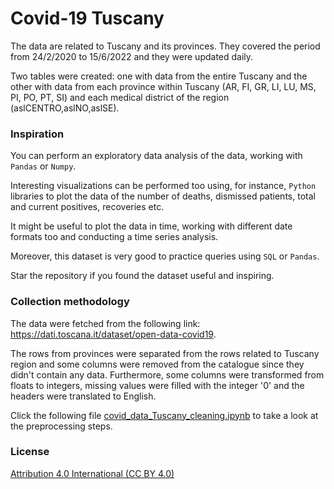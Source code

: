 # Covid-19 Tuscany

The data are related to Tuscany and its provinces. They covered the period from 24/2/2020 to 15/6/2022 and they were updated daily.

Two tables were created: one with data from the entire Tuscany and the other with data from each province within Tuscany (AR, FI, GR, LI, LU, MS, PI, PO, PT, SI) and each medical district of the region (aslCENTRO,aslNO,aslSE).


### **Inspiration**

You can perform an exploratory data analysis of the data, working with `Pandas` or `Numpy`. 

Interesting visualizations can be performed too using, for instance, `Python` libraries to plot the data of the number of deaths, dismissed patients, total and current positives, recoveries etc. 

It might be useful to plot the data in time, working with different date formats too and conducting a time series analysis.

Moreover, this dataset is very good to practice queries using `SQL` or `Pandas`.

Star the repository if you found the dataset useful and inspiring.


### **Collection methodology**

The data were fetched from the following link: https://dati.toscana.it/dataset/open-data-covid19. 

The rows from provinces were separated from the rows related to Tuscany region and some columns were removed from the catalogue since they didn't contain any data.
Furthermore, some columns were transformed from floats to integers, missing values were filled with the integer '0' and the headers were translated to English.

Click the following file [covid_data_Tuscany_cleaning.ipynb](https://github.com/Iron486/covid_Tuscany/blob/main/covid_data_Tuscany_cleaning.ipynb) to take a look at the preprocessing steps.

### **License**

[Attribution 4.0 International (CC BY 4.0)](https://creativecommons.org/licenses/by/4.0/)
